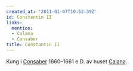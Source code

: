 ```yaml
---
created_at: '2011-01-07T10:52:39Z'
id: Constantin II
links:
  mention:
  - Calana
  - Consaber
title: Constantin II
---
```


Kung i [Consaber] 1660–1661 e.D. av huset [Calana].

  [Consaber]: Consaber
  [Calana]: Calana